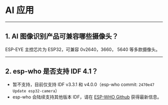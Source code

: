 # AI 应用

<style>
body {counter-reset: h2}
  h2 {counter-reset: h3}
  h2:before {counter-increment: h2; content: counter(h2) ". "}
  h3:before {counter-increment: h3; content: counter(h2) "." counter(h3) ". "}
  h2.nocount:before, h3.nocount:before, { content: ""; counter-increment: none }
</style>

---

## AI 图像识别产品可兼容哪些摄像头？

ESP-EYE 主控芯⽚为 ESP32，可兼容 0v2640，3660， 5640 等多款摄像头。

---

## esp-who 是否⽀持 IDF 4.1？

- 暂不支持，目前仅⽀持 IDF v3.3.1 和 v4.0.0（esp-who commit: `2470e47 Update esp32-camera`）
- esp-who 会陆续支持其他版本 IDF，请在 [ESP-WHO Github](https://github.com/espressif/esp-who) 获得最新信息。
